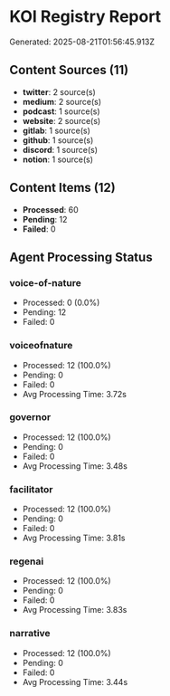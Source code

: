 # KOI Registry Report

Generated: 2025-08-21T01:56:45.913Z

## Content Sources (11)

- **twitter**: 2 source(s)
- **medium**: 2 source(s)
- **podcast**: 1 source(s)
- **website**: 2 source(s)
- **gitlab**: 1 source(s)
- **github**: 1 source(s)
- **discord**: 1 source(s)
- **notion**: 1 source(s)

## Content Items (12)

- **Processed**: 60
- **Pending**: 12
- **Failed**: 0

## Agent Processing Status

### voice-of-nature
- Processed: 0 (0.0%)
- Pending: 12
- Failed: 0

### voiceofnature
- Processed: 12 (100.0%)
- Pending: 0
- Failed: 0
- Avg Processing Time: 3.72s

### governor
- Processed: 12 (100.0%)
- Pending: 0
- Failed: 0
- Avg Processing Time: 3.48s

### facilitator
- Processed: 12 (100.0%)
- Pending: 0
- Failed: 0
- Avg Processing Time: 3.81s

### regenai
- Processed: 12 (100.0%)
- Pending: 0
- Failed: 0
- Avg Processing Time: 3.83s

### narrative
- Processed: 12 (100.0%)
- Pending: 0
- Failed: 0
- Avg Processing Time: 3.44s

